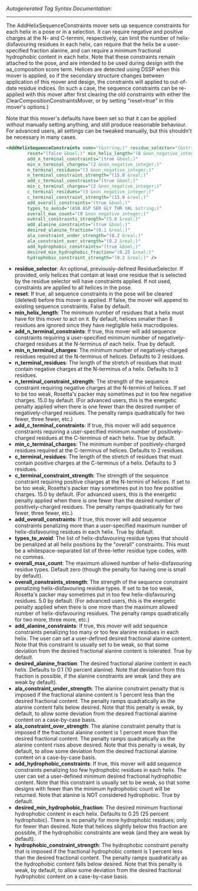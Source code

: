 <!-- THIS IS AN AUTOGENERATED FILE: Don't edit it directly, instead change the schema definition in the code itself. -->

_Autogenerated Tag Syntax Documentation:_

---
The AddHelixSequenceConstraints mover sets up sequence constraints for each helix in a pose or in a selection.  It can require negative and positive charges at the N- and C-termini, respectively, can limit the number of helix-disfavouring residues in each helix, can require that the helix be a user-specified fraction alanine, and can require a minimum fractional hydrophobic content in each helix.  Note that these constraints remain attached to the pose, and are intended to be used during design with the aa_composition score term.  Helices are detected using DSSP when this mover is applied, so if the secondary structure changes between application of this mover and design, the constraints will applied to out-of-date residue indices.  (In such a case, the sequence constraints can be re-applied with this mover after first clearing the old constraints with either the ClearCompositionConstraintsMover, or by setting "reset=true" in this mover's options.)

Note that this mover's defaults have been set so that it can be applied without manually setting anything, and still produce reasonable behaviour.  For advanced users, all settings can be tweaked manually, but this shouldn't be necessary in many cases.

```xml
<AddHelixSequenceConstraints name="(&string;)" residue_selector="(&string;)"
        reset="(false &bool;)" min_helix_length="(8 &non_negative_integer;)"
        add_n_terminal_constraints="(true &bool;)"
        min_n_terminal_charges="(2 &non_negative_integer;)"
        n_terminal_residues="(3 &non_negative_integer;)"
        n_terminal_constraint_strength="(15.0 &real;)"
        add_c_terminal_constraints="(true &bool;)"
        min_c_terminal_charges="(2 &non_negative_integer;)"
        c_terminal_residues="(3 &non_negative_integer;)"
        c_terminal_constraint_strength="(15.0 &real;)"
        add_overall_constraints="(true &bool;)"
        types_to_avoid="(ASN ASP SER GLY THR VAL &string;)"
        overall_max_count="(0 &non_negative_integer;)"
        overall_constraints_strength="(5.0 &real;)"
        add_alanine_constraints="(true &bool;)"
        desired_alanine_fraction="(0.1 &real;)"
        ala_constraint_under_strength="(0.2 &real;)"
        ala_constraint_over_strength="(0.2 &real;)"
        add_hydrophobic_constraints="(true &bool;)"
        desired_min_hydrophobic_fraction="(0.25 &real;)"
        hydrophobic_constraint_strength="(0.2 &real;)" />
```

-   **residue_selector**: An optional, previously-defined ResidueSelector.  If provided, only helices that contain at least one residue that is selected by the residue selector will have constraints applied.  If not used, constraints are applied to all helices in the pose.
-   **reset**: If true, all sequence constraints in the pose will be cleared (deleted) before this mover is applied.  If false, the mover will append to existing sequence constraints.  False by default.
-   **min_helix_length**: The minimum number of residues that a helix must have for this mover to act on it.  By default, helices smaller than 8 residues are ignored since they have negligible helix macrodipoles.
-   **add_n_terminal_constraints**: If true, this mover will add sequence constraints requiring a user-specified minimum number of negatively-charged residues at the N-terminus of each helix.  True by default.
-   **min_n_terminal_charges**: The minimum number of negatively-charged residues required at the N-terminus of helices.  Defaults to 2 residues.
-   **n_terminal_residues**: The length of the stretch of residues that must contain negative charges at the N-terminus of a helix.  Defaults to 3 residues.
-   **n_terminal_constraint_strength**: The strength of the sequence constraint requiring negative charges at the N-termini of helices.  If set to be too weak, Rosetta's packer may sometimes put in too few negative charges.  15.0 by default.
(For advanced users, this is the energetic penalty applied when there is one fewer than the desired number of negatively-charged residues.  The penalty ramps quadratically for two fewer, three fewer, etc.)
-   **add_c_terminal_constraints**: If true, this mover will add sequence constraints requiring a user-specified minimum number of positively-charged residues at the C-terminus of each helix.  True by default.
-   **min_c_terminal_charges**: The minimum number of positively-charged residues required at the C-terminus of helices.  Defaults to 2 residues.
-   **c_terminal_residues**: The length of the stretch of residues that must contain positive charges at the C-terminus of a helix.  Defaults to 3 residues.
-   **c_terminal_constraint_strength**: The strength of the sequence constraint requiring positive charges at the N-termini of helices.  If set to be too weak, Rosetta's packer may sometimes put in too few positive charges.  15.0 by default.
(For advanced users, this is the energetic penalty applied when there is one fewer than the desired number of positively-charged residues.  The penalty ramps quadratically for two fewer, three fewer, etc.)
-   **add_overall_constraints**: If true, this mover will add sequence constraints penalizing more than a user-specified maximum number of helix-disfavouring residues in each helix.  True by default.
-   **types_to_avoid**: The list of helix-disfavouring residue types that should be penalized at all helix positions by the "overall" constraints.  This must be a whitespace-separated list of three-letter residue type codes, with no commas.
-   **overall_max_count**: The maximum allowed number of helix-disfavouring residue types.  Default zero (though the penalty for having one is small by default).
-   **overall_constraints_strength**: The strength of the sequence constraint penalizing helix-disfavouring residue types.  If set to be too weak, Rosetta's packer may sometimes put in too few helix-disfavouring residues.  5.0 by default.
(For advanced users, this is the energetic penalty applied when there is one more than the maximum allowed number of helix-disfavouring residues.  The penalty ramps quadratically for two more, three more, etc.)
-   **add_alanine_constraints**: If true, this mover will add sequence constraints penalizing too many or too few alanine residues in each helix.  The user can set a user-defined desired fractional alanine content.  Note that this constraint is usually set to be weak, so that some deviation from the desired fractional alanine content is tolerated.  True by default.
-   **desired_alanine_fraction**: The desired fractional alanine content in each helix.  Defaults to 0.1 (10 percent alanine).  Note that deviation from this fraction is possible, if the alanine constraints are weak (and they are weak by default).
-   **ala_constraint_under_strength**: The alanine constraint penalty that is imposed if the fractional alanine content is 1 percent less than the desired fractional content.  The penalty ramps quadratically as the alanine content falls below desired.  Note that this penalty is weak, by default, to allow some deviation from the desired fractional alanine content on a case-by-case basis.
-   **ala_constraint_over_strength**: The alanine constraint penalty that is imposed if the fractional alanine content is 1 percent more than the desired fractional content.  The penalty ramps quadratically as the alanine content rises above desired.  Note that this penalty is weak, by default, to allow some deviation from the desired fractional alanine content on a case-by-case basis.
-   **add_hydrophobic_constraints**: If true, this mover will add sequence constraints penalizing too few hydrophobic residues in each helix.  The user can set a user-defined minimum desired fractional hydrophobic content.  Note that this constraint is usually set to be weak, so that some designs with fewer than the minimum hydrophobic count will be returned.  Note that alanine is NOT considered hydrophobic.  True by default.
-   **desired_min_hydrophobic_fraction**: The desired minimum fractional hydrophobic content in each helix.  Defaults to 0.25 (25 percent hydrophobic).  There is no penalty for more hydrophobic residues; only for fewer than desired.  Note that helices slightly below this fraction are possible, if the hydrophobic constraints are weak (and they are weak by default).
-   **hydrophobic_constraint_strength**: The hydrophobic constraint penalty that is imposed if the fractional hydrophobic content is 1 percent less than the desired fractional content.  The penalty ramps quadratically as the hydrophobic content falls below desired.  Note that this penalty is weak, by default, to allow some deviation from the desired fractional hydrophobic content on a case-by-case basis.

---
